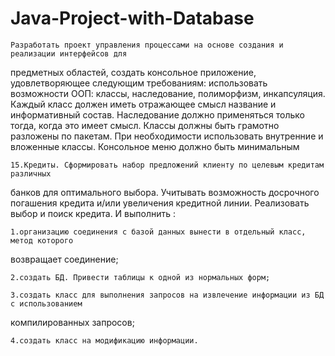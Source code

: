 # Java-Project-with-Database

    Разработать проект управления процессами на основе создания и реализации интерфейсов для
предметных областей, создать консольное приложение, удовлетворяющее следующим требованиям:
использовать возможности ООП: классы, наследование, полиморфизм, инкапсуляция. Каждый класс должен
иметь отражающее смысл название и информативный состав. Наследование должно применяться
только тогда, когда это имеет смысл. Классы должны быть грамотно разложены по пакетам. При
необходимости использовать внутренние и вложенные классы. Консольное меню должно быть
минимальным

    15.Кредиты. Сформировать набор предложений клиенту по целевым кредитам различных
банков для оптимального выбора. Учитывать возможность досрочного погашения кредита и/или
увеличения кредитной линии. Реализовать выбор и поиск кредита. И выполнить :

    1.организацию соединения с базой данных вынести в отдельный класс, метод которого
возвращает соединение;

    2.создать БД. Привести таблицы к одной из нормальных форм;
    
    3.создать класс для выполнения запросов на извлечение информации из БД с использованием
компилированных запросов; 

    4.создать класс на модификацию информации.
